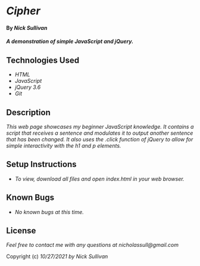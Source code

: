 # _Cipher_

#### By _**Nick Sullivan**_

#### _A demonstration of simple JavaScript and jQuery._

## Technologies Used

* _HTML_
* _JavaScript_
* _jQuery 3.6_
* _Git_

## Description

_This web page showcases my beginner JavaScript knowledge. It contains a script that receives a sentence and modulates it to output another sentence that has been changed. It also uses the .click function of jQuery to allow for simple interactivity with the h1 and p elements._

## Setup Instructions

* _To view, download all files and open index.html in your web browser._

## Known Bugs

* _No known bugs at this time._

## License

_Feel free to contact me with any questions at nicholassull@gmail.com_

Copyright (c) _10/27/2021_ _by Nick Sullivan_